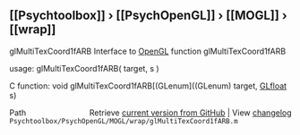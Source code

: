 ## [[Psychtoolbox]] &#8250; [[PsychOpenGL]] &#8250; [[MOGL]] &#8250; [[wrap]]

glMultiTexCoord1fARB  Interface to [OpenGL](OpenGL) function glMultiTexCoord1fARB  
  
usage:  glMultiTexCoord1fARB( target, s )  
  
C function:  void glMultiTexCoord1fARB[(GLenum]((GLenum) target, [GLfloat](GLfloat) s)  




<div class="code_header" style="text-align:right;">
  <span style="float:left;">Path&nbsp;&nbsp;</span> <span class="counter">Retrieve <a href=
  "https://raw.github.com/Psychtoolbox-3/Psychtoolbox-3/beta/Psychtoolbox/PsychOpenGL/MOGL/wrap/glMultiTexCoord1fARB.m">current version from GitHub</a> | View <a href=
  "https://github.com/Psychtoolbox-3/Psychtoolbox-3/commits/beta/Psychtoolbox/PsychOpenGL/MOGL/wrap/glMultiTexCoord1fARB.m">changelog</a></span>
</div>
<div class="code">
  <code>Psychtoolbox/PsychOpenGL/MOGL/wrap/glMultiTexCoord1fARB.m</code>
</div>

